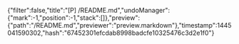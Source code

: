 {"filter":false,"title":"[P] /README.md","undoManager":{"mark":-1,"position":-1,"stack":[]},"preview":{"path":"/README.md","previewer":"preview.markdown"},"timestamp":1445041590302,"hash":"67452301efcdab8998badcfe10325476c3d2e1f0"}
